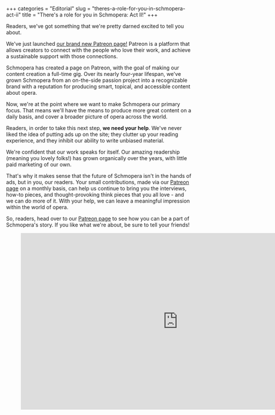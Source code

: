 +++
categories = "Editorial"
slug = "theres-a-role-for-you-in-schmopera-act-ii"
title = "There&#039;s a role for you in Schmopera: Act II!"
+++

Readers, we've got something that we're pretty darned excited to tell you about.

We've just launched [our brand new Patreon page!](https://www.patreon.com/schmopera) Patreon is a platform that allows creators to connect with the people who love their work, and achieve a sustainable support with those connections.

Schmopera has created a page on Patreon, with the goal of making our content creation a full-time gig. Over its nearly four-year lifespan, we've grown Schmopera from an on-the-side passion project into a recognizable brand with a reputation for producing smart, topical, and accessible content about opera.

Now, we're at the point where we want to make Schmopera our primary focus. That means we'll have the means to produce more great content on a daily basis, and cover a broader picture of opera across the world.

Readers, in order to take this next step, **we need your help**. We've never liked the idea of putting ads up on the site; they clutter up your reading experience, and they inhibit our ability to write unbiased material.

We're confident that our work speaks for itself. Our amazing readership (meaning you lovely folks!) has grown organically over the years, with little paid marketing of our own. 

That's why it makes sense that the future of Schmopera isn't in the hands of ads, but in you, our readers. Your small contributions, made via our [Patreon page](https://www.patreon.com/schmopera) on a monthly basis, can help us continue to bring you the interviews, how-to pieces, and thought-provoking think pieces that you all love - and we can do more of it. With your help, we can leave a meaningful impression within the world of opera.

So, readers, head over to our [Patreon page](https://www.patreon.com/schmopera) to see how you can be a part of Schmopera's story. If you like what we're about, be sure to tell your friends!

<figure data-type="video">
<iframe width="854" height="480" src="https://www.youtube.com/embed/OWwDMluQlQw" frameborder="0" allowfullscreen></iframe>
</figure>
